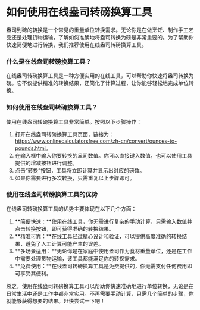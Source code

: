 如何使用在线盎司转磅换算工具
==============

盎司到磅的转换是一个常见的重量单位转换需求。无论你是在做烹饪、制作手工艺品还是处理货物运输，了解如何准确地将盎司转换为磅是非常重要的。为了帮助你快速简便地进行转换，我们推荐使用在线盎司转磅换算工具。

### 什么是在线盎司转磅换算工具？

在线盎司转磅换算工具是一种方便实用的在线工具，可以帮助你快速将盎司转换为磅。它不仅提供精准的转换结果，还简化了计算过程，让你能够轻松地完成单位转换。

### 如何使用在线盎司转磅换算工具？

使用在线盎司转磅换算工具非常简单。按照以下步骤操作：

1. 打开在线盎司转磅换算工具页面，链接为：<https://www.onlinecalculatorsfree.com/zh-cn/convert/ounces-to-pounds.html>。
2. 在输入框中输入你要转换的盎司数值。你可以直接键入数值，也可以使用工具提供的增减按钮进行调整。
3. 点击“转换”按钮，工具将立即计算并显示出对应的磅数。
4. 如果你需要进行多次转换，只需重复以上步骤即可。

### 使用在线盎司转磅换算工具的优势

在线盎司转磅换算工具的优势主要体现在以下几个方面：

1. **简便快速：**使用在线工具，你无需进行复杂的手动计算，只需输入数值并点击转换按钮，即可获得准确的转换结果。
2. **精准可靠：**在线工具经过精心设计和验证，可以提供高度准确的转换结果，避免了人工计算可能产生的误差。
3. **多场景适用：**无论你是在家庭中使用盎司作为食材重量单位，还是在工作中需要处理货物运输，该工具都能满足你的转换需求。
4. **免费使用：**在线盎司转磅换算工具是免费提供的，你无需支付任何费用即可享受其便利。

总之，使用在线盎司转磅换算工具可以帮助你快速准确地进行单位转换，无论是在日常生活中还是工作中都非常实用。不再需要手动计算，只需几个简单的步骤，你就能够获得想要的结果。赶快尝试一下吧！